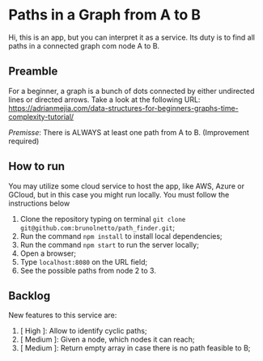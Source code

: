 # Paths in a Graph from A to B

Hi, this is an app, but you can interpret it as a service. Its duty is to find all paths in a connected graph com node A to B.

## Preamble

For a beginner, a graph is a bunch of dots connected by either undirected lines or directed arrows. Take a look at the following URL: https://adrianmejia.com/data-structures-for-beginners-graphs-time-complexity-tutorial/

*Premisse*: There is ALWAYS at least one path from A to B. (Improvement required)

## How to run

You may utilize some cloud service to host the app, like AWS, Azure or GCloud, but in this case you might run locally.
You must follow the instructions below

1) Clone the repository typing on terminal `git clone git@github.com:brunolnetto/path_finder.git`;
3) Run the command `npm install` to install local dependencies;
3) Run the command `npm start` to run the server locally;
4) Open a browser;
5) Type `localhost:8080` on the URL field;
6) See the possible paths from node 2 to 3.

## Backlog

New features to this service are:

[:priority]: :explanation

1) [  High  ]: Allow to identify cyclic paths;
2) [ Medium ]: Given a node, which nodes it can reach;
3) [ Medium ]: Return empty array in case there is no path feasible to B;
